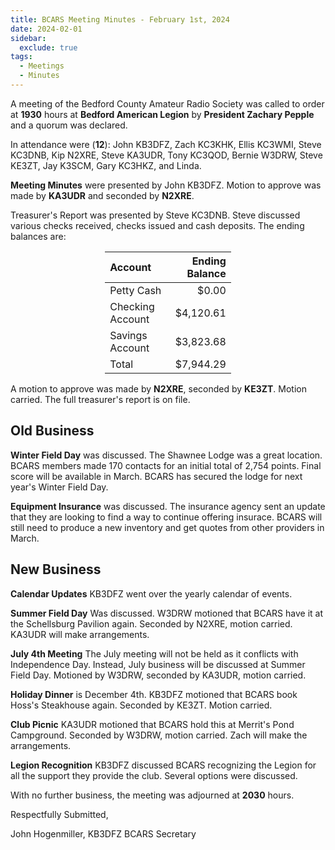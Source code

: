 ```yaml
---
title: BCARS Meeting Minutes - February 1st, 2024
date: 2024-02-01
sidebar:
  exclude: true
tags:
  - Meetings
  - Minutes
---
```


A meeting of the Bedford County Amateur Radio Society was called to order at **1930** hours at **Bedford American Legion** by **President Zachary Pepple** and a quorum was declared.

In attendance were (**12**): <!--more--> John KB3DFZ, Zach KC3KHK, Ellis KC3WMI, Steve KC3DNB, Kip N2XRE, Steve KA3UDR, Tony KC3QOD, Bernie W3DRW, Steve KE3ZT, Jay K3SCM, Gary KC3HKZ, and Linda.


**Meeting Minutes** were presented by John KB3DFZ. Motion to approve was made by **KA3UDR** and seconded by **N2XRE**.

Treasurer's Report was presented by Steve KC3DNB. Steve discussed various checks received, checks issued and cash deposits. The ending balances are:


<p><div style="margin-left: auto;
            margin-right: auto;
            width: 40%;">

|  Account          | Ending Balance |
|:------------------|---------------:|
| Petty Cash        |          $0.00 |
| Checking Account  |      $4,120.61 |
| Savings Account   |      $3,823.68 |
| Total             |      $7,944.29 |


</div></p>


A motion to approve was made by **N2XRE**, seconded by **KE3ZT**. Motion carried. The full treasurer's report is on file.

## Old Business

**Winter Field Day** was discussed. The Shawnee Lodge was a great location. BCARS members made 170 contacts for an initial total of 2,754 points. Final score will be available in March. BCARS has secured the lodge for next year's Winter Field Day.

**Equipment Insurance** was discussed. The insurance agency sent an update that they are looking to find a way to continue offering insurace. BCARS will still need to produce a new inventory and get quotes from other providers in March.

## New Business

**Calendar Updates** KB3DFZ went over the yearly calendar of events. 

**Summer Field Day** Was discussed. W3DRW motioned that BCARS have it at the Schellsburg Pavilion again. Seconded by N2XRE, motion carried. KA3UDR will make arrangements.

**July 4th Meeting** The July meeting will not be held as it conflicts with Independence Day. Instead, July business will be discussed at Summer Field Day. Motioned by W3DRW, seconded by KA3UDR, motion carried. 

**Holiday Dinner** is December 4th. KB3DFZ motioned that BCARS book Hoss's Steakhouse again. Seconded by KE3ZT. Motion carried.

**Club Picnic** KA3UDR motioned that BCARS hold this at Merrit's Pond Campground. Seconded by W3DRW, motion carried. Zach will make the arrangements.

**Legion Recognition** KB3DFZ discussed BCARS recognizing the Legion for all the support they provide the club. Several options were discussed.

With no further business, the meeting was adjourned at **2030** hours.


Respectfully Submitted,



John Hogenmiller, KB3DFZ
BCARS Secretary	